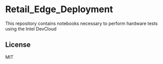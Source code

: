 # Retail_Edge_Deployment

This repository contains notebooks necessary to perform hardware tests using the Intel DevCloud

## License

MIT

